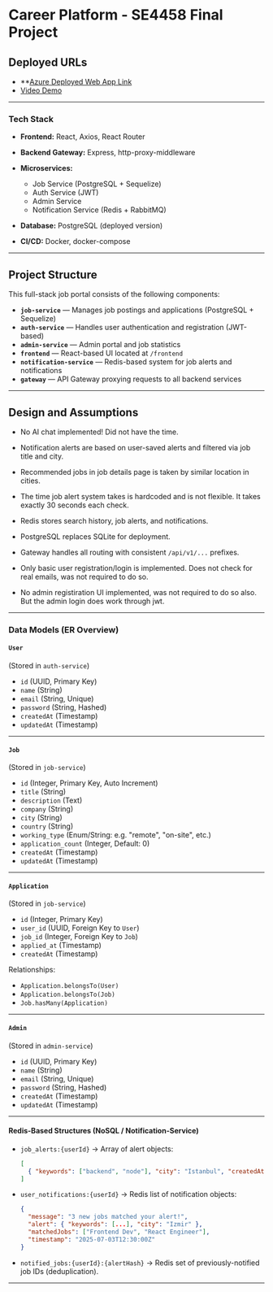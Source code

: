 # Career Platform - SE4458 Final Project

## Deployed URLs

* **[Azure Deployed Web App Link](https://se4458-final-webapp-eeeye2b8h3efahd4.francecentral-01.azurewebsites.net/)
* [Video Demo](https://drive.google.com/drive/folders/1NvrQxaDQ-CbRJzDGkEx8E6fSIZiCKAQf?usp=drive_link)

---

### Tech Stack

* **Frontend:** React, Axios, React Router
* **Backend Gateway:** Express, http-proxy-middleware
* **Microservices:**

  * Job Service (PostgreSQL + Sequelize)
  * Auth Service (JWT)
  * Admin Service
  * Notification Service (Redis + RabbitMQ)
* **Database:** PostgreSQL (deployed version)
* **CI/CD:** Docker, docker-compose

---


## Project Structure

This full-stack job portal consists of the following components:

* **`job-service`** — Manages job postings and applications (PostgreSQL + Sequelize)
* **`auth-service`** — Handles user authentication and registration (JWT-based)
* **`admin-service`** — Admin portal and job statistics
* **`frontend`** — React-based UI located at `/frontend`
* **`notification-service`** — Redis-based system for job alerts and notifications
* **`gateway`** — API Gateway proxying requests to all backend services

---

## Design and Assumptions

* No AI chat implemented! Did not have the time.

* Notification alerts are based on user-saved alerts and filtered via job title and city.
* Recommended jobs in job details page is taken by similar location in cities.
* The time job alert system takes is hardcoded and is not flexible. It takes exactly 30 seconds each check.
* Redis stores search history, job alerts, and notifications.
* PostgreSQL replaces SQLite for deployment.
* Gateway handles all routing with consistent `/api/v1/...` prefixes.
* Only basic user registration/login is implemented. Does not check for real emails, was not required to do so.
* No admin registiration UI implemented, was not required to do so also. But the admin login does work through jwt.

---


### **Data Models (ER Overview)**

#### `User`

(Stored in `auth-service`)

* `id` (UUID, Primary Key)
* `name` (String)
* `email` (String, Unique)
* `password` (String, Hashed)
* `createdAt` (Timestamp)
* `updatedAt` (Timestamp)

---

#### `Job`

(Stored in `job-service`)

* `id` (Integer, Primary Key, Auto Increment)
* `title` (String)
* `description` (Text)
* `company` (String)
* `city` (String)
* `country` (String)
* `working_type` (Enum/String: e.g. "remote", "on-site", etc.)
* `application_count` (Integer, Default: 0)
* `createdAt` (Timestamp)
* `updatedAt` (Timestamp)

---

#### `Application`

(Stored in `job-service`)

* `id` (Integer, Primary Key)
* `user_id` (UUID, Foreign Key to `User`)
* `job_id` (Integer, Foreign Key to `Job`)
* `applied_at` (Timestamp)
* `createdAt` (Timestamp)

Relationships:

* `Application.belongsTo(User)`
* `Application.belongsTo(Job)`
* `Job.hasMany(Application)`

---

#### `Admin`

(Stored in `admin-service`)

* `id` (UUID, Primary Key)
* `name` (String)
* `email` (String, Unique)
* `password` (String, Hashed)
* `createdAt` (Timestamp)
* `updatedAt` (Timestamp)

---

#### Redis-Based Structures (NoSQL / Notification-Service)

* `job_alerts:{userId}` → Array of alert objects:

  ```json
  [
    { "keywords": ["backend", "node"], "city": "Istanbul", "createdAt": "2025-07-03T12:00:00Z" }
  ]
  ```

* `user_notifications:{userId}` → Redis list of notification objects:

  ```json
  {
    "message": "3 new jobs matched your alert!",
    "alert": { "keywords": [...], "city": "Izmir" },
    "matchedJobs": ["Frontend Dev", "React Engineer"],
    "timestamp": "2025-07-03T12:30:00Z"
  }
  ```

* `notified_jobs:{userId}:{alertHash}` → Redis set of previously-notified job IDs (deduplication).

---
